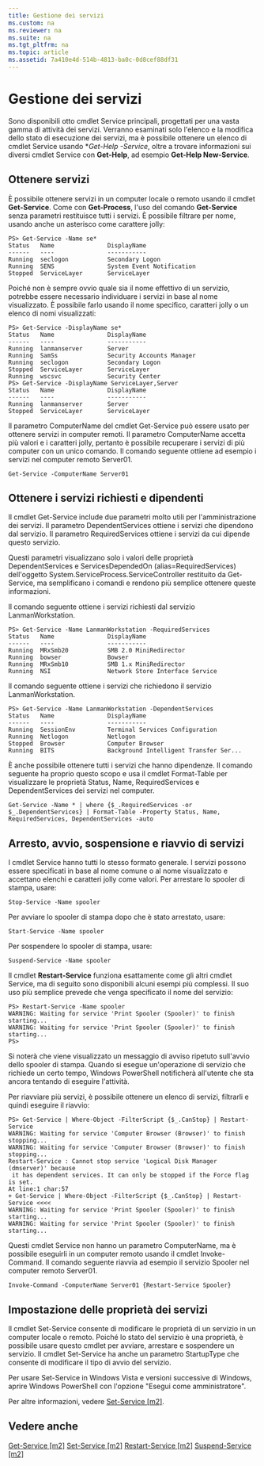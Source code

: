 ```yaml
---
title: Gestione dei servizi
ms.custom: na
ms.reviewer: na
ms.suite: na
ms.tgt_pltfrm: na
ms.topic: article
ms.assetid: 7a410e4d-514b-4813-ba0c-0d8cef88df31
---
```

# Gestione dei servizi
Sono disponibili otto cmdlet Service principali, progettati per una vasta gamma di attività dei servizi. Verranno esaminati solo l'elenco e la modifica dello stato di esecuzione dei servizi, ma è possibile ottenere un elenco di cmdlet Service usando **Get-Help *-Service**, oltre a trovare informazioni sui diversi cmdlet Service con **Get-Help<Nome-Cmdlet>**, ad esempio **Get-Help New-Service**.

## Ottenere servizi
È possibile ottenere servizi in un computer locale o remoto usando il cmdlet **Get-Service**. Come con **Get-Process**, l'uso del comando **Get-Service** senza parametri restituisce tutti i servizi. È possibile filtrare per nome, usando anche un asterisco come carattere jolly:

```
PS> Get-Service -Name se*
Status   Name               DisplayName
------   ----               -----------
Running  seclogon           Secondary Logon
Running  SENS               System Event Notification
Stopped  ServiceLayer       ServiceLayer
```

Poiché non è sempre ovvio quale sia il nome effettivo di un servizio, potrebbe essere necessario individuare i servizi in base al nome visualizzato. È possibile farlo usando il nome specifico, caratteri jolly o un elenco di nomi visualizzati:

```
PS> Get-Service -DisplayName se*
Status   Name               DisplayName
------   ----               -----------
Running  lanmanserver       Server
Running  SamSs              Security Accounts Manager
Running  seclogon           Secondary Logon
Stopped  ServiceLayer       ServiceLayer
Running  wscsvc             Security Center
PS> Get-Service -DisplayName ServiceLayer,Server
Status   Name               DisplayName
------   ----               -----------
Running  lanmanserver       Server
Stopped  ServiceLayer       ServiceLayer
```

Il parametro ComputerName del cmdlet Get-Service può essere usato per ottenere servizi in computer remoti. Il parametro ComputerName accetta più valori e i caratteri jolly, pertanto è possibile recuperare i servizi di più computer con un unico comando. Il comando seguente ottiene ad esempio i servizi nel computer remoto Server01.

```
Get-Service -ComputerName Server01
```

## Ottenere i servizi richiesti e dipendenti
Il cmdlet Get-Service include due parametri molto utili per l'amministrazione dei servizi. Il parametro DependentServices ottiene i servizi che dipendono dal servizio. Il parametro RequiredServices ottiene i servizi da cui dipende questo servizio.

Questi parametri visualizzano solo i valori delle proprietà DependentServices e ServicesDependedOn (alias=RequiredServices) dell'oggetto System.ServiceProcess.ServiceController restituito da Get-Service, ma semplificano i comandi e rendono più semplice ottenere queste informazioni.

Il comando seguente ottiene i servizi richiesti dal servizio LanmanWorkstation.

```
PS> Get-Service -Name LanmanWorkstation -RequiredServices
Status   Name               DisplayName
------   ----               -----------
Running  MRxSmb20           SMB 2.0 MiniRedirector
Running  bowser             Bowser
Running  MRxSmb10           SMB 1.x MiniRedirector
Running  NSI                Network Store Interface Service
```

Il comando seguente ottiene i servizi che richiedono il servizio LanmanWorkstation.

```
PS> Get-Service -Name LanmanWorkstation -DependentServices
Status   Name               DisplayName
------   ----               -----------
Running  SessionEnv         Terminal Services Configuration
Running  Netlogon           Netlogon
Stopped  Browser            Computer Browser
Running  BITS               Background Intelligent Transfer Ser...
```

È anche possibile ottenere tutti i servizi che hanno dipendenze. Il comando seguente ha proprio questo scopo e usa il cmdlet Format-Table per visualizzare le proprietà Status, Name, RequiredServices e DependentServices dei servizi nel computer.

```
Get-Service -Name * | where {$_.RequiredServices -or $_.DependentServices} | Format-Table -Property Status, Name, RequiredServices, DependentServices -auto
```

## Arresto, avvio, sospensione e riavvio di servizi
I cmdlet Service hanno tutti lo stesso formato generale. I servizi possono essere specificati in base al nome comune o al nome visualizzato e accettano elenchi e caratteri jolly come valori. Per arrestare lo spooler di stampa, usare:

```
Stop-Service -Name spooler
```

Per avviare lo spooler di stampa dopo che è stato arrestato, usare:

```
Start-Service -Name spooler
```

Per sospendere lo spooler di stampa, usare:

```
Suspend-Service -Name spooler
```

Il cmdlet **Restart-Service** funziona esattamente come gli altri cmdlet Service, ma di seguito sono disponibili alcuni esempi più complessi. Il suo uso più semplice prevede che venga specificato il nome del servizio:

```
PS> Restart-Service -Name spooler
WARNING: Waiting for service 'Print Spooler (Spooler)' to finish starting...
WARNING: Waiting for service 'Print Spooler (Spooler)' to finish starting...
PS>
```

Si noterà che viene visualizzato un messaggio di avviso ripetuto sull'avvio dello spooler di stampa. Quando si esegue un'operazione di servizio che richiede un certo tempo, Windows PowerShell notificherà all'utente che sta ancora tentando di eseguire l'attività.

Per riavviare più servizi, è possibile ottenere un elenco di servizi, filtrarli e quindi eseguire il riavvio:

```
PS> Get-Service | Where-Object -FilterScript {$_.CanStop} | Restart-Service
WARNING: Waiting for service 'Computer Browser (Browser)' to finish stopping...
WARNING: Waiting for service 'Computer Browser (Browser)' to finish stopping...
Restart-Service : Cannot stop service 'Logical Disk Manager (dmserver)' because
 it has dependent services. It can only be stopped if the Force flag is set.
At line:1 char:57
+ Get-Service | Where-Object -FilterScript {$_.CanStop} | Restart-Service <<<<
WARNING: Waiting for service 'Print Spooler (Spooler)' to finish starting...
WARNING: Waiting for service 'Print Spooler (Spooler)' to finish starting...
```

Questi cmdlet Service non hanno un parametro ComputerName, ma è possibile eseguirli in un computer remoto usando il cmdlet Invoke-Command. Il comando seguente riavvia ad esempio il servizio Spooler nel computer remoto Server01.

```
Invoke-Command -ComputerName Server01 {Restart-Service Spooler}
```

## Impostazione delle proprietà dei servizi
Il cmdlet Set-Service consente di modificare le proprietà di un servizio in un computer locale o remoto. Poiché lo stato del servizio è una proprietà, è possibile usare questo cmdlet per avviare, arrestare e sospendere un servizio. Il cmdlet Set-Service ha anche un parametro StartupType che consente di modificare il tipo di avvio del servizio.

Per usare Set-Service in Windows Vista e versioni successive di Windows, aprire Windows PowerShell con l'opzione "Esegui come amministratore".

Per altre informazioni, vedere [Set-Service [m2]](https://technet.microsoft.com/en-us/library/b71e29ed-372b-4e32-a4b7-5eb6216e56c3).

## Vedere anche
[Get-Service [m2]](https://technet.microsoft.com/en-us/library/0a09cb22-0a1c-4a79-9851-4e53075f9cf6)
[Set-Service [m2]](https://technet.microsoft.com/en-us/library/b71e29ed-372b-4e32-a4b7-5eb6216e56c3)
[Restart-Service [m2]](https://technet.microsoft.com/en-us/library/45acf50d-2277-4523-baf7-ce7ced977d0f)
[Suspend-Service [m2]](https://technet.microsoft.com/en-us/library/c8492b87-0e21-4faf-8054-3c83c2ec2826)



<!--HONumber=Apr16_HO2-->


